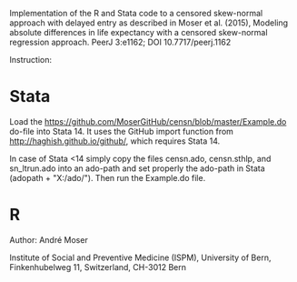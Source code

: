Implementation of the R and Stata code to a censored skew-normal approach with delayed entry as described in Moser et al. (2015), Modeling absolute differences in life expectancy with a censored skew-normal regression approach. PeerJ 3:e1162; DOI 10.7717/peerj.1162

Instruction:

Stata
===

Load the https://github.com/MoserGitHub/censn/blob/master/Example.do do-file into Stata 14. It uses the GitHub import function from http://haghish.github.io/github/, which requires Stata 14.

In case of Stata <14 simply copy the files censn.ado, censn.sthlp, and sn_ltrun.ado into an ado-path and set properly the ado-path in Stata (adopath + "X:/ado/"). Then run the Example.do file.

R
===

Author:
André Moser

Institute of Social and Preventive Medicine (ISPM),
University of Bern,
Finkenhubelweg 11,
Switzerland, CH-3012 Bern
